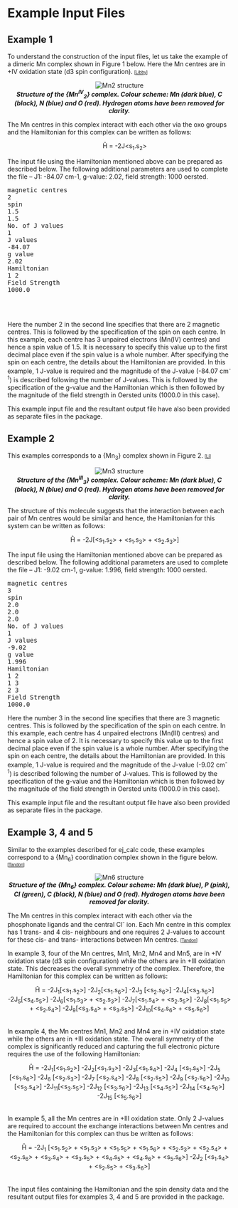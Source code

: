 <html><head></head><body>
<h1>Example Input Files</h1>

<h2>Example 1</h2>
<p>To understand the construction of the input files, let us take the example of a dimeric Mn complex shown in Figure 1 below.
Here the Mn centres are in +IV oxidation state (d3 spin configuration).
<font face="Arial, Helvetica, sans-serif" size="-2">[<a href="refs.htm#Libby" class="showTip Libby">Libby</a>]</font></p>

<p align="center"><img src="img/mn2.jpg" alt="Mn2 structure"><br /><b><i>Structure of the {Mn<sup>IV</sup><sub>2</sub>} complex. Colour scheme: Mn (dark blue), C (black), 
N (blue) and O (red). Hydrogen atoms have been removed for clarity.</i></b></p> 
<p>The Mn centres in this complex interact with each other via the oxo groups and the Hamiltonian for this complex can be written as follows:</p>
<center> <font face="Courier New, Courier, monospace" size="-2">&nbsp;&nbsp;&nbsp;&nbsp;</font>H&#770 = -2J&lt;s<sub>1</sub>.s<sub>2</sub>&gt; </center>

<p>The input file using the Hamiltonian mentioned above can be prepared as described below. The following additional parameters are used to complete the file
 – J1: -84.07 cm-1, g-value: 2.02, field strength: 1000 oersted. </p>
 
 <pre>
magnetic centres
2
spin
1.5
1.5
No. of J values
1
J values
-84.07
g value
2.02
Hamiltonian
1 2
Field Strength
1000.0
 </pre>
<br>

<p>Here the number 2 in the second line specifies that there are 2 magnetic centres. This is followed by the specification of 
the spin on each centre. In this example, each centre has 3 unpaired electrons (Mn(IV) centres) and hence a spin value of 1.5. It is necessary to 
specify this value up to the first decimal place even if the spin value is a whole number. After specifying the spin on each centre, 
the details about the Hamiltonian are provided. In this example, 1 J-value is required and the magnitude of the J-value (-84.07 cm<sup>-1</sup>) 
is described following the number of J-values. This is followed by the specification of the g-value 
and the Hamiltonian which is then followed by the magnitude of the field strength in Oersted units (1000.0 in this case).</p>
<p>This example input file and the resultant output file have also been provided as separate files in the package. </p>


<h2>Example 2</h2>
This examples corresponds to a {Mn<sub>3</sub>} complex shown in Figure 2.
<font face="Arial, Helvetica, sans-serif" size="-2">[<a href="refs.htm#Li" class="showTip Li">Li</a>]</font>  </p>

<p align="center"><img src="img/mn3.jpg" alt="Mn3 structure"><br /><b><i>Structure of the {Mn<sup>III</sup><sub>3</sub>} complex. Colour scheme: 
Mn (dark blue), C (black), N (blue) and O (red). Hydrogen atoms have been removed for clarity.</i></b></p> 

<p>The structure of this molecule suggests that the interaction between each pair of Mn centres would be similar and hence, the Hamiltonian 
for this system can be written as follows:</p>
<center> <font face="Courier New, Courier, monospace" size="-2">&nbsp;&nbsp;&nbsp;&nbsp;</font>H&#770 = -2J[&lt;s<sub>1</sub>.s<sub>2</sub>&gt; + 
&lt;s<sub>1</sub>.s<sub>3</sub>&gt; + &lt;s<sub>2</sub>.s<sub>3</sub>&gt;] </center>
<p>The input file using the Hamiltonian mentioned above can be prepared as described below. The following additional parameters are used to complete the file
 – J1: -9.02 cm-1, g-value: 1.996, field strength: 1000 oersted. </p>

<pre>
magnetic centres
3
spin
2.0
2.0
2.0
No. of J values
1
J values
-9.02
g value
1.996
Hamiltonian
1 2
1 3
2 3
Field Strength
1000.0
</pre>

<p>Here the number 3 in the second line specifies that there are 3 magnetic centres. This is followed by the specification of 
the spin on each centre. In this example, each centre has 4 unpaired electrons (Mn(III) centres) and hence a spin value of 2. It is necessary to 
specify this value up to the first decimal place even if the spin value is a whole number. After specifying the spin on each centre, 
the details about the Hamiltonian are provided. In this example, 1 J-value is required and the magnitude of the J-value (-9.02 cm<sup>-1</sup>) 
is described following the number of J-values. This is followed by the specification of the g-value 
and the Hamiltonian which is then followed by the magnitude of the field strength in Oersted units (1000.0 in this case).</p>
<p>This example input file and the resultant output file have also been provided as separate files in the package. </p>




<h2>Example 3, 4 and 5</h2>
<p>Similar to the examples described for ej_calc code, these examples correspond to a {Mn<sub>6</sub>} coordination complex shown in the figure below.
<font face="Arial, Helvetica, sans-serif" size="-2">[<a href="refs.htm#Tandon" class="showTip Tandon">Tandon</a>]</font>  </p>

<p align="center"><img src="img/mn6.jpg" alt="Mn6 structure"><br /><b><i>Structure of the {Mn<sub>6</sub>} complex. Colour scheme: Mn (dark blue), P (pink), Cl (green), C (black), 
N (blue) and O (red). Hydrogen atoms have been removed for clarity.</i></b></p>
 
<p>The Mn centres in this complex interact with each other via the phosphonate ligands and the central Cl<sup>-</sup> ion. 
Each Mn centre in this complex has 1 trans- and 4 cis- neighbours and one requires 2 J-values to account for these cis- and trans- interactions between Mn centres.
<font face="Arial, Helvetica, sans-serif" size="-2">[<a href="refs.htm#Tandon" class="showTip Tandon">Tandon</a>]</font>   </p>

<p>In example 3, four of the Mn centres, Mn1, Mn2, Mn4 and Mn5, are in +IV oxidation state (d3 spin configuration) while the others are in +III oxidation state. 
This decreases the overall symmetry of the complex. Therefore, the Hamiltonian for this complex can be written as follows:</p>
<center> <font face="Courier New, Courier, monospace" size="-2">&nbsp;&nbsp;&nbsp;&nbsp;</font>H&#770 = -2J<sub>1</sub>[&lt;s<sub>1</sub>.s<sub>2</sub>&gt;]
-2J<sub>2</sub>[&lt;s<sub>1</sub>.s<sub>6</sub>&gt;] -2J<sub>3</sub> [&lt;s<sub>2</sub>.s<sub>6</sub>&gt;]	
-2J<sub>4</sub>[&lt;s<sub>3</sub>.s<sub>6</sub>&gt;] -2J<sub>5</sub>[&lt;s<sub>4</sub>.s<sub>5</sub>&gt;] -2J<sub>6</sub>[&lt;s<sub>1</sub>.s<sub>3</sub>&gt; + 
&lt;s<sub>2</sub>.s<sub>3</sub>&gt;] -2J<sub>7</sub>[&lt;s<sub>1</sub>.s<sub>4</sub>&gt; + 	&lt;s<sub>2</sub>.s<sub>5</sub>&gt;]
-2J<sub>8</sub>[&lt;s<sub>1</sub>.s<sub>5</sub>&gt; + &lt;s<sub>2</sub>.s<sub>4</sub>&gt;] -2J<sub>9</sub>[&lt;s<sub>3</sub>.s<sub>4</sub>&gt;
 + &lt;s<sub>3</sub>.s<sub>5</sub>&gt;] -2J<sub>10</sub>[&lt;s<sub>4</sub>.s<sub>6</sub>&gt; + &lt;s<sub>5</sub>.s<sub>6</sub>&gt;] </center>
<br>

<p>In example 4, the Mn centres Mn1, Mn2 and Mn4 are in +IV oxidation state while the others are in +III oxidation state. The overall symmetry 
of the complex is significantly reduced and capturing the full electronic picture requires the use of the following Hamiltonian:</p>
<center> <font face="Courier New, Courier, monospace" size="-2">&nbsp;&nbsp;&nbsp;&nbsp;</font>H&#770 = -2J<sub>1</sub>[&lt;s<sub>1</sub>.s<sub>2</sub>&gt;]
-2J<sub>2</sub>[&lt;s<sub>1</sub>.s<sub>3</sub>&gt;] -2J<sub>3</sub>[&lt;s<sub>1</sub>.s<sub>4</sub>&gt;] -2J<sub>4</sub> [&lt;s<sub>1</sub>.s<sub>5</sub>&gt;]
-2J<sub>5</sub> [&lt;s<sub>1</sub>.s<sub>6</sub>&gt;] -2J<sub>6</sub> [&lt;s<sub>2</sub>.s<sub>3</sub>&gt;] -2J<sub>7</sub> [&lt;s<sub>2</sub>.s<sub>4</sub>&gt;]
-2J<sub>8</sub> [&lt;s<sub>2</sub>.s<sub>5</sub>&gt;] -2J<sub>9</sub> [&lt;s<sub>2</sub>.s<sub>6</sub>&gt;] -2J<sub>10</sub> [&lt;s<sub>3</sub>.s<sub>4</sub>&gt;]
-2J<sub>11</sub>[&lt;s<sub>3</sub>.s<sub>5</sub>&gt;] -2J<sub>12</sub> [&lt;s<sub>3</sub>.s<sub>6</sub>&gt;] -2J<sub>13</sub> [&lt;s<sub>4</sub>.s<sub>5</sub>&gt;] 
-2J<sub>14</sub> [&lt;s<sub>4</sub>.s<sub>6</sub>&gt;] -2J<sub>15</sub> [&lt;s<sub>5</sub>.s<sub>6</sub>&gt;]</center>
<br>


	
<p> In example 5, all the Mn centres are in +III oxidation state. Only 2 J-values are required to account the exchange interactions between Mn centres
and the Hamiltonian for this complex can thus be written as follows:</p>
<center> <font face="Courier New, Courier, monospace" size="-2">&nbsp;&nbsp;&nbsp;&nbsp;</font>H&#770 = -2J<sub>1</sub> [&lt;s<sub>1</sub>.s<sub>2</sub>&gt; + 	
&lt;s<sub>1</sub>.s<sub>3</sub>&gt; + &lt;s<sub>1</sub>.s<sub>5</sub>&gt; + &lt;s<sub>1</sub>.s<sub>6</sub>&gt; + &lt;s<sub>2</sub>.s<sub>3</sub>&gt; + 
&lt;s<sub>2</sub>.s<sub>4</sub>&gt; + &lt;s<sub>2</sub>.s<sub>6</sub>&gt; + &lt;s<sub>3</sub>.s<sub>4</sub>&gt; + &lt;s<sub>3</sub>.s<sub>5</sub>&gt;
 + &lt;s<sub>4</sub>.s<sub>5</sub>&gt; + &lt;s<sub>4</sub>.s<sub>6</sub>&gt; + &lt;s<sub>5</sub>.s<sub>6</sub>&gt;] -2J<sub>2</sub> [&lt;s<sub>1</sub>.s<sub>4</sub>&gt; + 	
&lt;s<sub>2</sub>.s<sub>5</sub>&gt; + &lt;s<sub>3</sub>.s<sub>6</sub>&gt;]</center>
<br>

The input files containing the Hamiltonian and the spin density data and the resultant output files for examples 3, 4 and 5 are provided in the package.



<p></p>




    
</body></html>
